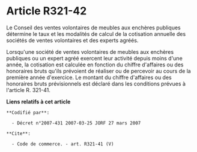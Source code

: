 # Article R321-42

Le Conseil des ventes volontaires de meubles aux enchères publiques détermine le taux et les modalités de calcul de la
cotisation annuelle des sociétés de ventes volontaires et des experts agréés.

Lorsqu'une société de ventes volontaires de meubles aux enchères publiques ou un expert agréé exercent leur activité depuis
moins d'une année, la cotisation est calculée en fonction du chiffre d'affaires ou des honoraires bruts qu'ils prévoient de
réaliser ou de percevoir au cours de la première année d'exercice. Le montant du chiffre d'affaires ou des honoraires bruts
prévisionnels est déclaré dans les conditions prévues à l'article R. 321-41.

**Liens relatifs à cet article**

	**Codifié par**:

	  - Décret n°2007-431 2007-03-25 JORF 27 mars 2007

	**Cite**:

	  - Code de commerce. - art. R321-41 (V)

